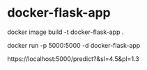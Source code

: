 # docker-flask-app

docker image build -t docker-flask-app .

docker run -p 5000:5000 -d docker-flask-app

https://localhost:5000/predict?&sl=4.5&pl=1.3
